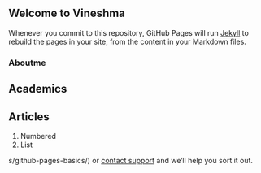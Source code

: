## Welcome to Vineshma


Whenever you commit to this repository, GitHub Pages will run [Jekyll](https://jekyllrb.com/) to rebuild the pages in your site, from the content in your Markdown files.

### Aboutme

## Academics

## Articles


1. Numbered
2. List

s/github-pages-basics/) or [contact support](https://github.com/contact) and we’ll help you sort it out.
